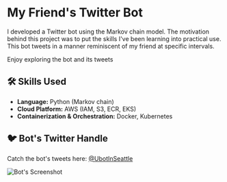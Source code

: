 # My Friend's Twitter Bot

I developed a Twitter bot using the Markov chain model. The motivation behind this project was to put the skills I've been learning into practical use. This bot tweets in a manner reminiscent of my friend at specific intervals.

Enjoy exploring the bot and its tweets

## 🛠 Skills Used
- **Language:** Python (Markov chain)
- **Cloud Platform:** AWS (IAM, S3, ECR, EKS)
- **Containerization & Orchestration:** Docker, Kubernetes

## 🐦 Bot's Twitter Handle
Catch the bot's tweets here: [@UbotInSeattle](https://twitter.com/UbotInSeattle)

![Bot's Screenshot](https://github.com/codekakitai51/u_bot/assets/130334969/dab05e32-ab05-40ea-b2ad-91a285e0a968.png)
